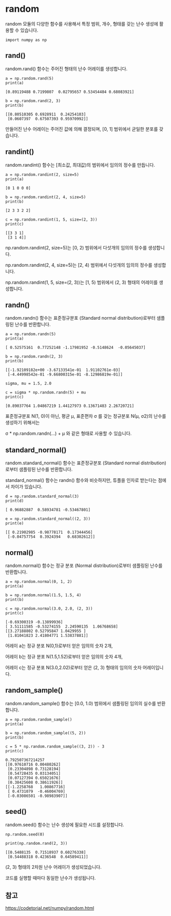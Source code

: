 # random

random 모듈의 다양한 함수를 사용해서 특정 범위, 개수, 형태를 갖는 난수 생성에 활용할 수 있습니다.

```
import numpy as np
```

## rand()

random.rand() 함수는 주어진 형태의 난수 어레이를 생성합니다.
```
a = np.random.rand(5)
print(a)
```
```
[0.89119488 0.7199807  0.02795657 0.53454484 0.68083921]
```
```
b = np.random.rand(2, 3)
print(b)
```
```
[[0.80510305 0.6928911  0.24254103]
 [0.0607397  0.67507393 0.95970992]]
```

만들어진 난수 어레이는 주어진 값에 의해 결정되며, [0, 1] 범위에서 균일한 분포를 갖습니다.

## randint()
random.randint() 함수는 [최소값, 최대값)의 범위에서 임의의 정수를 만듭니다.
```
a = np.random.randint(2, size=5)
print(a)
```
```
[0 1 0 0 0]
```
```
b = np.random.randint(2, 4, size=5)
print(b)
```
```
[2 3 3 2 2]
```
```
c = np.random.randint(1, 5, size=(2, 3))
print(c)
```
```
[[3 3 1]
 [3 1 4]]
```


np.random.randint(2, size=5)는 [0, 2) 범위에서 다섯개의 임의의 정수를 생성합니다.

np.random.randint(2, 4, size=5)는 [2, 4) 범위에서 다섯개의 임의의 정수를 생성합니다.

np.random.randint(1, 5, size=(2, 3))는 [1, 5) 범위에서 (2, 3) 형태의 어레이를 생성합니다.



## randn()
random.randn() 함수는 표준정규분포 (Standard normal distribution)로부터 샘플링된 난수를 반환합니다.

```
a = np.random.randn(5)
print(a)
```
```
[ 0.52575161  0.77252148 -1.17981952 -0.5148624  -0.05645037]
```
```
b = np.random.randn(2, 3)
print(b)
```
```
[[-1.92109182e+00 -3.67133541e-01  1.91102761e-03]
 [-4.44998542e-01 -9.66800315e-01 -8.12986819e-01]]
```
```
sigma, mu = 1.5, 2.0

c = sigma * np.random.randn(5) + mu
print(c)
```
```
[0.89037764 1.04867219 1.44127973 0.13671483 2.26720721]
```

표준정규분포 N(1, 0)이 아닌, 평균 μ, 표준편차 σ 를 갖는 정규분포 N(μ, σ2)의 난수를 생성하기 위해서는

σ * np.random.randn(…) + μ 와 같은 형태로 사용할 수 있습니다.

## standard_normal()

random.standard_normal() 함수는 표준정규분포 (Standard normal distribution)로부터 샘플링된 난수를 반환합니다.

standard_normal() 함수는 randn() 함수와 비슷하지만, 튜플을 인자로 받는다는 점에서 차이가 있습니다.

```
d = np.random.standard_normal(3)
print(d)
```

```
[ 0.96882887  0.58934781 -0.53467801]
```

```
e = np.random.standard_normal((2, 3))
print(e)
```

```
[[ 0.21902985 -0.98778171  0.17344456]
 [-0.04757754  0.3924394   0.68302612]]
```

## normal()
random.normal() 함수는 정규 분포 (Normal distribution)로부터 샘플링된 난수를 반환합니다.
```
a = np.random.normal(0, 1, 2)
print(a)

b = np.random.normal(1.5, 1.5, 4)
print(b)

c = np.random.normal(3.0, 2.0, (2, 3))
print(c)
```
```
[-0.69300319 -0.13899936]
[ 3.51111585 -0.53274155  2.24590135  1.06768658]
[[3.27188802 0.52795847 1.0429955 ]
 [1.81041823 2.41804771 1.53837881]]
```
어레이 a는 정규 분포 N(0,1)로부터 얻은 임의의 숫자 2개,

어레이 b는 정규 분포 N(1.5,1.52)로부터 얻은 임의의 숫자 4개,

어레이 c는 정규 분포 N(3.0,2.02)로부터 얻은 (2, 3) 형태의 임의의 숫자 어레이입니다.

## random_sample()
random.random_sample() 함수는 [0.0, 1.0) 범위에서 샘플링된 임의의 실수를 반환합니다.
```
a = np.random.random_sample()
print(a)

b = np.random.random_sample((5, 2))
print(b)

c = 5 * np.random.random_sample((3, 2)) - 3
print(c)
```
```
0.792507367214257
[[0.97610716 0.00480262]
 [0.23304898 0.73128194]
 [0.54728435 0.03134051]
 [0.07127394 0.65021676]
 [0.38425608 0.38611926]]
[[-1.2258768   1.00867716]
 [ 0.4731079  -0.46004769]
 [-0.03086501 -0.98983907]]
```
## seed()
random.seed() 함수는 난수 생성에 필요한 시드를 설정합니다.
```
np.random.seed(0)

print(np.random.rand(2, 3))

```

```
[[0.5488135  0.71518937 0.60276338]
 [0.54488318 0.4236548  0.64589411]]
```
(2, 3) 형태의 2차원 난수 어레이가 생성되었습니다.

코드를 실행할 때마다 동일한 난수가 생성됩니다.

## 참고

https://codetorial.net/numpy/random.html

